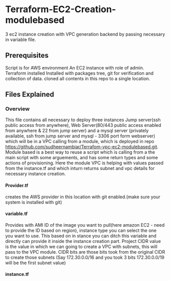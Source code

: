 # Terraform-EC2-Creation-modulebased
3 ec2 instance creation with VPC generation backend by passing necessary in variable file.

## Prerequisites
Script is for AWS environment
An EC2 instance with role of admin. 
Terraform installed
Installed with packages tree, git for verification and collection of data.
cloned all contents in this repo to a single location.

## Files Explained

### Overview
This file contains all necessary to deploy three instances Jump server(ssh public access from anywhere), Web Server(80/443 public access enabled from anywhere & 22 from jump server)  and a mysql server (privately available, ssh from jump server and mysql - 3306 port form webserver) which will be in a VPC calling from a module, which is deployed in repo https://github.com/sudheernambiar/Terrafom-vpc-ec2-modulebased.git. 
Module based is a best way to reuse a script which is calling from a the main script with some arguements, and has some return types and some actions of provisioning. Here the module VPC is helping with values passed from the instance.tf and which inturn returns subnet and vpc details for necessary instance creation.

#### Provider.tf
creates the AWS provider in this location with git enabled.(make sure your system is installed with git)

#### variable.tf
Provides with AMI ID of the image you want to pull(here amazon EC2 - need to provide the ID based on region), instance type you can select the one you want to use. This based on in stance you can ditch this variable and directly can provide it inside the instance creation part. Project CIDR value is the value in which we can going to create a VPC with subnets, this will pass to the VPC module. CIDR bits are those bits took from the original CIDR to create those subnets (Say 172.30.0.0/16 and you took 3 bits 172.30.0.0/19 will be the first subnet value)

#### instance.tf
